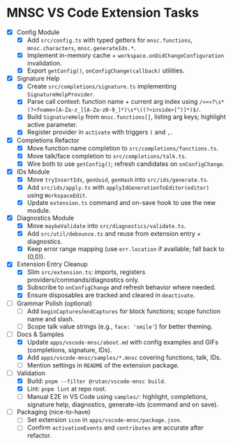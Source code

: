 # MNSC VS Code Extension Tasks

- [x] Config Module
  - [x] Add `src/config.ts` with typed getters for `mnsc.functions`, `mnsc.characters`, `mnsc.generateIds.*`.
  - [x] Implement in-memory cache + `workspace.onDidChangeConfiguration` invalidation.
  - [x] Export `getConfig()`, `onConfigChange(callback)` utilities.

- [x] Signature Help
  - [x] Create `src/completions/signature.ts` implementing `SignatureHelpProvider`.
  - [x] Parse call context: function name + current arg index using `/<<<?\s*(?<fname>[A-Za-z_][A-Za-z0-9_]*)\s*\((?<inside>[^)]*)$/`.
  - [x] Build `SignatureHelp` from `mnsc.functions[]`, listing arg keys; highlight active parameter.
  - [x] Register provider in `activate` with triggers `(` and `,`.

- [x] Completions Refactor
  - [x] Move function name completion to `src/completions/functions.ts`.
  - [x] Move talk/face completion to `src/completions/talk.ts`.
  - [x] Wire both to use `getConfig()`; refresh candidates on `onConfigChange`.

- [x] IDs Module
  - [x] Move `tryInsertIds`, `genUuid`, `genHash` into `src/ids/generate.ts`.
  - [x] Add `src/ids/apply.ts` with `applyIdGenerationToEditor(editor)` using `WorkspaceEdit`.
  - [x] Update `extension.ts` command and on-save hook to use the new module.

- [x] Diagnostics Module
  - [x] Move `maybeValidate` into `src/diagnostics/validate.ts`.
  - [x] Add `src/util/debounce.ts` and reuse from extension entry + diagnostics.
  - [x] Keep error range mapping (use `err.location` if available; fall back to (0,0)).

- [x] Extension Entry Cleanup
  - [x] Slim `src/extension.ts`: imports, registers providers/commands/diagnostics only.
  - [x] Subscribe to `onConfigChange` and refresh behavior where needed.
  - [x] Ensure disposables are tracked and cleared in `deactivate`.

- [ ] Grammar Polish (optional)
  - [ ] Add `beginCaptures`/`endCaptures` for block functions; scope function name and slash.
  - [ ] Scope talk value strings (e.g., `face: 'smile'`) for better theming.

- [ ] Docs & Samples
  - [x] Update `apps/vscode-mnsc/about.md` with config examples and GIFs (completions, signature, IDs).
  - [x] Add `apps/vscode-mnsc/samples/*.mnsc` covering functions, talk, IDs.
  - [ ] Mention settings in `README` of the extension package.

- [ ] Validation
  - [x] Build: `pnpm --filter @rutan/vscode-mnsc build`.
  - [x] Lint: `pnpm lint` at repo root.
  - [ ] Manual E2E in VS Code using `samples/`: highlight, completions, signature help, diagnostics, generate-ids (command and on save).

- [ ] Packaging (nice-to-have)
  - [ ] Set extension `icon` in `apps/vscode-mnsc/package.json`.
  - [ ] Confirm `activationEvents` and `contributes` are accurate after refactor.
